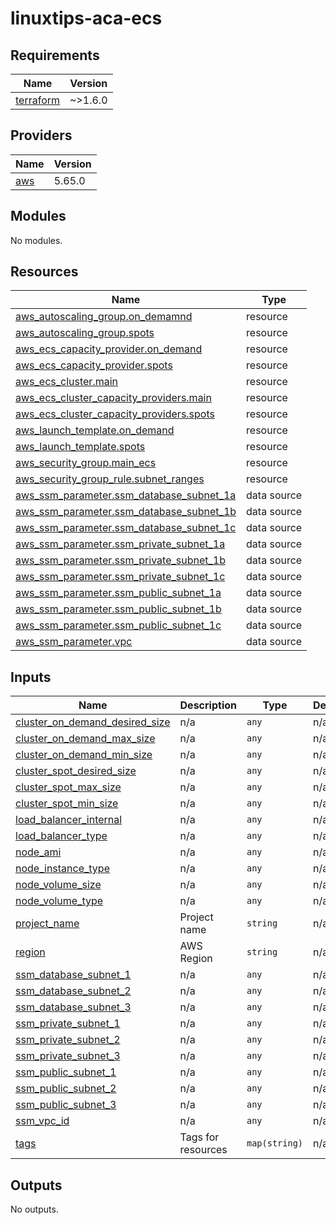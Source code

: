 # linuxtips-aca-ecs
<!-- BEGIN_TF_DOCS -->
## Requirements

| Name | Version |
|------|---------|
| <a name="requirement_terraform"></a> [terraform](#requirement\_terraform) | ~>1.6.0 |

## Providers

| Name | Version |
|------|---------|
| <a name="provider_aws"></a> [aws](#provider\_aws) | 5.65.0 |

## Modules

No modules.

## Resources

| Name | Type |
|------|------|
| [aws_autoscaling_group.on_demamnd](https://registry.terraform.io/providers/hashicorp/aws/latest/docs/resources/autoscaling_group) | resource |
| [aws_autoscaling_group.spots](https://registry.terraform.io/providers/hashicorp/aws/latest/docs/resources/autoscaling_group) | resource |
| [aws_ecs_capacity_provider.on_demand](https://registry.terraform.io/providers/hashicorp/aws/latest/docs/resources/ecs_capacity_provider) | resource |
| [aws_ecs_capacity_provider.spots](https://registry.terraform.io/providers/hashicorp/aws/latest/docs/resources/ecs_capacity_provider) | resource |
| [aws_ecs_cluster.main](https://registry.terraform.io/providers/hashicorp/aws/latest/docs/resources/ecs_cluster) | resource |
| [aws_ecs_cluster_capacity_providers.main](https://registry.terraform.io/providers/hashicorp/aws/latest/docs/resources/ecs_cluster_capacity_providers) | resource |
| [aws_ecs_cluster_capacity_providers.spots](https://registry.terraform.io/providers/hashicorp/aws/latest/docs/resources/ecs_cluster_capacity_providers) | resource |
| [aws_launch_template.on_demand](https://registry.terraform.io/providers/hashicorp/aws/latest/docs/resources/launch_template) | resource |
| [aws_launch_template.spots](https://registry.terraform.io/providers/hashicorp/aws/latest/docs/resources/launch_template) | resource |
| [aws_security_group.main_ecs](https://registry.terraform.io/providers/hashicorp/aws/latest/docs/resources/security_group) | resource |
| [aws_security_group_rule.subnet_ranges](https://registry.terraform.io/providers/hashicorp/aws/latest/docs/resources/security_group_rule) | resource |
| [aws_ssm_parameter.ssm_database_subnet_1a](https://registry.terraform.io/providers/hashicorp/aws/latest/docs/data-sources/ssm_parameter) | data source |
| [aws_ssm_parameter.ssm_database_subnet_1b](https://registry.terraform.io/providers/hashicorp/aws/latest/docs/data-sources/ssm_parameter) | data source |
| [aws_ssm_parameter.ssm_database_subnet_1c](https://registry.terraform.io/providers/hashicorp/aws/latest/docs/data-sources/ssm_parameter) | data source |
| [aws_ssm_parameter.ssm_private_subnet_1a](https://registry.terraform.io/providers/hashicorp/aws/latest/docs/data-sources/ssm_parameter) | data source |
| [aws_ssm_parameter.ssm_private_subnet_1b](https://registry.terraform.io/providers/hashicorp/aws/latest/docs/data-sources/ssm_parameter) | data source |
| [aws_ssm_parameter.ssm_private_subnet_1c](https://registry.terraform.io/providers/hashicorp/aws/latest/docs/data-sources/ssm_parameter) | data source |
| [aws_ssm_parameter.ssm_public_subnet_1a](https://registry.terraform.io/providers/hashicorp/aws/latest/docs/data-sources/ssm_parameter) | data source |
| [aws_ssm_parameter.ssm_public_subnet_1b](https://registry.terraform.io/providers/hashicorp/aws/latest/docs/data-sources/ssm_parameter) | data source |
| [aws_ssm_parameter.ssm_public_subnet_1c](https://registry.terraform.io/providers/hashicorp/aws/latest/docs/data-sources/ssm_parameter) | data source |
| [aws_ssm_parameter.vpc](https://registry.terraform.io/providers/hashicorp/aws/latest/docs/data-sources/ssm_parameter) | data source |

## Inputs

| Name | Description | Type | Default | Required |
|------|-------------|------|---------|:--------:|
| <a name="input_cluster_on_demand_desired_size"></a> [cluster\_on\_demand\_desired\_size](#input\_cluster\_on\_demand\_desired\_size) | n/a | `any` | n/a | yes |
| <a name="input_cluster_on_demand_max_size"></a> [cluster\_on\_demand\_max\_size](#input\_cluster\_on\_demand\_max\_size) | n/a | `any` | n/a | yes |
| <a name="input_cluster_on_demand_min_size"></a> [cluster\_on\_demand\_min\_size](#input\_cluster\_on\_demand\_min\_size) | n/a | `any` | n/a | yes |
| <a name="input_cluster_spot_desired_size"></a> [cluster\_spot\_desired\_size](#input\_cluster\_spot\_desired\_size) | n/a | `any` | n/a | yes |
| <a name="input_cluster_spot_max_size"></a> [cluster\_spot\_max\_size](#input\_cluster\_spot\_max\_size) | n/a | `any` | n/a | yes |
| <a name="input_cluster_spot_min_size"></a> [cluster\_spot\_min\_size](#input\_cluster\_spot\_min\_size) | n/a | `any` | n/a | yes |
| <a name="input_load_balancer_internal"></a> [load\_balancer\_internal](#input\_load\_balancer\_internal) | n/a | `any` | n/a | yes |
| <a name="input_load_balancer_type"></a> [load\_balancer\_type](#input\_load\_balancer\_type) | n/a | `any` | n/a | yes |
| <a name="input_node_ami"></a> [node\_ami](#input\_node\_ami) | n/a | `any` | n/a | yes |
| <a name="input_node_instance_type"></a> [node\_instance\_type](#input\_node\_instance\_type) | n/a | `any` | n/a | yes |
| <a name="input_node_volume_size"></a> [node\_volume\_size](#input\_node\_volume\_size) | n/a | `any` | n/a | yes |
| <a name="input_node_volume_type"></a> [node\_volume\_type](#input\_node\_volume\_type) | n/a | `any` | n/a | yes |
| <a name="input_project_name"></a> [project\_name](#input\_project\_name) | Project name | `string` | n/a | yes |
| <a name="input_region"></a> [region](#input\_region) | AWS Region | `string` | n/a | yes |
| <a name="input_ssm_database_subnet_1"></a> [ssm\_database\_subnet\_1](#input\_ssm\_database\_subnet\_1) | n/a | `any` | n/a | yes |
| <a name="input_ssm_database_subnet_2"></a> [ssm\_database\_subnet\_2](#input\_ssm\_database\_subnet\_2) | n/a | `any` | n/a | yes |
| <a name="input_ssm_database_subnet_3"></a> [ssm\_database\_subnet\_3](#input\_ssm\_database\_subnet\_3) | n/a | `any` | n/a | yes |
| <a name="input_ssm_private_subnet_1"></a> [ssm\_private\_subnet\_1](#input\_ssm\_private\_subnet\_1) | n/a | `any` | n/a | yes |
| <a name="input_ssm_private_subnet_2"></a> [ssm\_private\_subnet\_2](#input\_ssm\_private\_subnet\_2) | n/a | `any` | n/a | yes |
| <a name="input_ssm_private_subnet_3"></a> [ssm\_private\_subnet\_3](#input\_ssm\_private\_subnet\_3) | n/a | `any` | n/a | yes |
| <a name="input_ssm_public_subnet_1"></a> [ssm\_public\_subnet\_1](#input\_ssm\_public\_subnet\_1) | n/a | `any` | n/a | yes |
| <a name="input_ssm_public_subnet_2"></a> [ssm\_public\_subnet\_2](#input\_ssm\_public\_subnet\_2) | n/a | `any` | n/a | yes |
| <a name="input_ssm_public_subnet_3"></a> [ssm\_public\_subnet\_3](#input\_ssm\_public\_subnet\_3) | n/a | `any` | n/a | yes |
| <a name="input_ssm_vpc_id"></a> [ssm\_vpc\_id](#input\_ssm\_vpc\_id) | n/a | `any` | n/a | yes |
| <a name="input_tags"></a> [tags](#input\_tags) | Tags for resources | `map(string)` | n/a | yes |

## Outputs

No outputs.
<!-- END_TF_DOCS -->